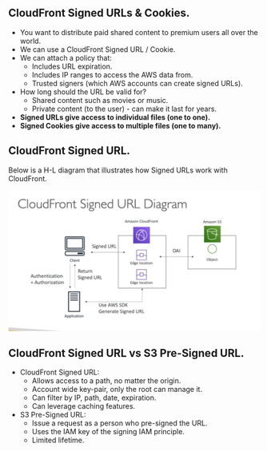 ## **CloudFront Signed URLs & Cookies.**

* You want to distribute paid shared content to premium users all over the world.
* We can use a CloudFront Signed URL / Cookie.
* We can attach a policy that:
    * Includes URL expiration.
    * Includes IP ranges to access the AWS data from.
    * Trusted signers (which AWS accounts can create signed URLs).
* How long should the URL be valid for?
    * Shared content such as movies or music.
    * Private content (to the user) - can make it last for years.
* **Signed URLs give access to individual files (one to one).**
* **Signed Cookies give access to multiple files (one to many).**

## **CloudFront Signed URL.**

Below is a H-L diagram that illustrates how Signed URLs work with CloudFront.

<img src="./images/CloudFrontSignedURL.png">

## **CloudFront Signed URL vs S3 Pre-Signed URL.**

* CloudFront Signed URL:
    * Allows access to a path, no matter the origin.
    * Account wide key-pair, only the root can manage it.
    * Can filter by IP, path, date, expiration.
    * Can leverage caching features.
* S3 Pre-Signed URL:
    * Issue a request as a person who pre-signed the URL.
    * Uses the IAM key of the signing IAM principle.
    * Limited lifetime.